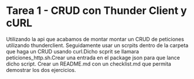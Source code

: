 # Tarea 1 - CRUD con Thunder Client y cURL
Utilizando la api que acabamos de montar montar un CRUD de peticiones utilizando thunderclient.
Seguidamente usar un scrpits dentro de la carpeta que haga un CRUD usando curl.Dicho scprit se llamara peticiones_http.sh.Crear una entrada en el package json para que lance dicho script.
Crear un README.md con un checklist.md que permita demostrar los dos ejercicios.